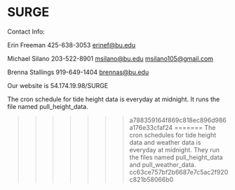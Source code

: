 # SURGE

Contact Info:

Erin Freeman
425-638-3053
erinef@bu.edu

Michael Silano
203-522-8901
msilano@bu.edu
msilano105@gmail.com

Brenna Stallings
919-649-1404
brennas@bu.edu


Our website is 54.174.19.98/SURGE


The cron schedule for tide height data is everyday at midnight. It runs the file named pull_height_data. 
>>>>>>> a788359164f869c818ec896d986a176e33cfaf24
=======
The cron schedules for tide height data and weather data is everyday at midnight. They run the files named pull_height_data and pull_weather_data. 
>>>>>>> cc63ce757bf2b6687e7c5ac2f920c821b58066b0
